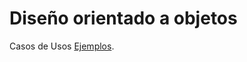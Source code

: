 # Diseño orientado a objetos

Casos de Usos [Ejemplos](https://www.codecompiling.net/files/slides/UML_clase_02_UML_casos_de_uso.pdf).


